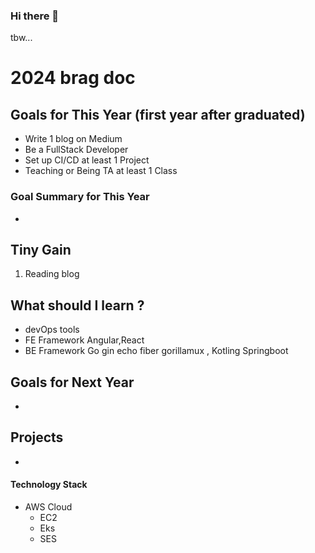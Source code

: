 ### Hi there 👋
tbw...

# 2024 brag doc

## Goals for This Year (first year after graduated)

* Write 1 blog on Medium
* Be a FullStack Developer
* Set up CI/CD at least 1 Project
* Teaching or Being TA at least 1 Class

### Goal Summary for This Year

* 

## Tiny Gain

1. Reading blog

## What should I learn ?
- devOps tools
- FE Framework Angular,React
- BE Framework Go gin echo fiber gorillamux , Kotling Springboot


## Goals for Next Year

* 

## Projects

-

#### Technology Stack

* AWS Cloud
  * EC2
  * Eks
  * SES
